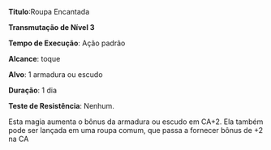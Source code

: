 **Titulo**:Roupa Encantada

**Transmutação de Nível 3**

**Tempo de Execução**: Ação padrão

**Alcance**: toque

**Alvo**: 1 armadura ou escudo

**Duração**: 1 dia

**Teste de Resistência**: Nenhum.

Esta magia aumenta o bônus da armadura ou escudo em CA+2. Ela também pode ser lançada em uma roupa comum, que passa a fornecer bônus de +2 na CA
